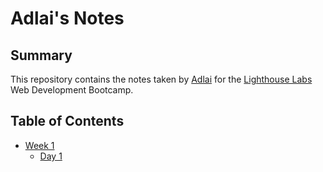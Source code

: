 # Adlai's Notes

## Summary

This repository contains the notes taken by [Adlai](https://github.com/aal-brown) for the [Lighthouse Labs](https://www.lighthouselabs.ca/) Web Development Bootcamp.

## Table of Contents
* [Week 1](/Week_1)
  * [Day 1](/Week_1/Day-1)